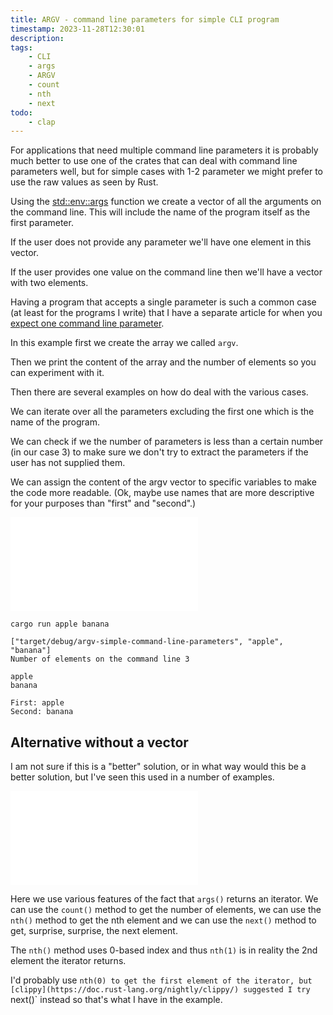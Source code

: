 ```yaml
---
title: ARGV - command line parameters for simple CLI program
timestamp: 2023-11-28T12:30:01
description:
tags:
    - CLI
    - args
    - ARGV
    - count
    - nth
    - next
todo:
    - clap
---
```


For applications that need multiple command line parameters it is probably much better to use one of the crates
that can deal with command line parameters well, but for simple cases with 1-2 parameter we might prefer to use
the raw values as seen by Rust.

Using the [std::env::args](https://doc.rust-lang.org/std/env/fn.args.html) function we create a vector of all
the arguments on the command line. This will include the name of the program itself as the first parameter.

If the user does not provide any parameter we'll have one element in this vector.

If the user provides one value on the command line then we'll have a vector with two elements.

Having a program that accepts a single parameter is such a common case (at least for the programs I write)
that I have a separate article for when you [expect one command line parameter](/expect-one-command-line-parameter).

In this example first we create the array we called `argv`.

Then we print the content of the array and the number of elements so you can experiment with it.

Then there are several examples on how do deal with the various cases.

We can iterate over all the parameters excluding the first one which is the name of the program.

We can check if we the number of parameters is less than a certain number (in our case 3)
to make sure we don't try to extract the parameters if the user has not supplied them.

We can assign the content of the argv vector to specific variables to make the code more readable.
(Ok, maybe use names that are more descriptive for your purposes than "first" and "second".)


![](examples/argv-simple-command-line-parameters/src/main.rs)

```
cargo run apple banana

["target/debug/argv-simple-command-line-parameters", "apple", "banana"]
Number of elements on the command line 3

apple
banana

First: apple
Second: banana
```

## Alternative without a vector

I am not sure if this is a "better" solution, or in what way would this be a better solution,
but I've seen this used in a number of examples.


![](examples/argv-command-line-parameters-with-count/src/main.rs)

Here we use various features of the fact that `args()` returns an iterator.
We can use the `count()` method to get the number of elements,
we can use the `nth()` method to get the nth element and we can use
the `next()` method to get, surprise, surprise, the next element.

The `nth()` method uses 0-based index and thus `nth(1)` is in reality the 2nd element the iterator returns.

I'd probably use `nth(0) to get the first element of the iterator, but [clippy](https://doc.rust-lang.org/nightly/clippy/)
suggested I try `next()` instead so that's what I have in the example.

